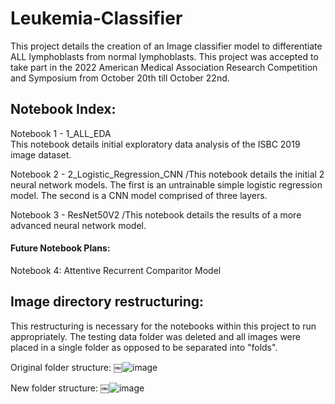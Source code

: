 # Leukemia-Classifier

This project details the creation of an Image classifier model to differentiate ALL lymphoblasts from normal lymphoblasts. This project was accepted to take part in the 2022 American Medical Association Research Competition and Symposium from October 20th till October 22nd.

## Notebook Index:

Notebook 1 - 1_ALL_EDA
<br />This notebook details initial exploratory data analysis of the ISBC 2019 image dataset.

Notebook 2 - 2_Logistic_Regression_CNN
/This notebook details the initial 2 neural network models. The first is an untrainable simple logistic regression model. The second is a CNN model comprised of three layers.

Notebook 3 - ResNet50V2
/This notebook details the results of a more advanced neural network model.

#### Future Notebook Plans:

Notebook 4: Attentive Recurrent Comparitor Model

## Image directory restructuring: 

This restructuring is necessary for the notebooks within this project to run appropriately. The testing data folder was deleted and all images were placed in a single folder as opposed to be separated into "folds".

Original folder structure:
￼![image](https://user-images.githubusercontent.com/66500101/180628045-6476cd6b-3dc9-4e68-b585-3407d8865e1c.png)

New folder structure:
￼![image](https://user-images.githubusercontent.com/66500101/180628055-095d6915-c756-48dd-918a-13755a2fe135.png)
